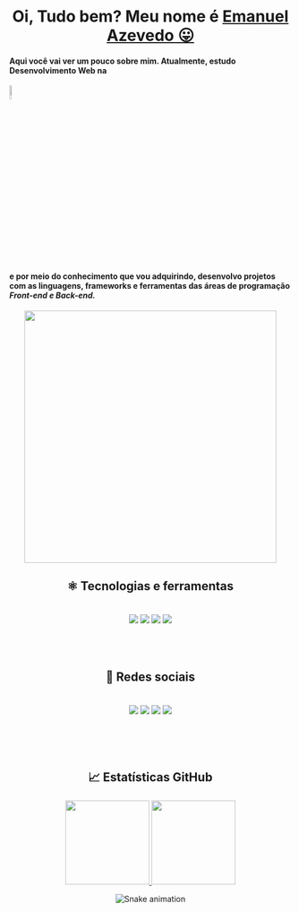 <div>
    <h1 align="center">Oi, Tudo bem? Meu nome é <a href="https://www.linkedin.com/in/emanuel-azevedo-7668b91b7/" target="_blank">Emanuel Azevedo 😛</a>
</div>

   <div> <p align="left"><h4>Aqui você vai ver um pouco sobre mim. Atualmente, estudo <b>Desenvolvimento Web</b> na</h4>  <a href="https://www.newtab.academy/"><img width="8%" align="center" valign="middle" src="https://www.newtab.academy/wp-content/uploads/2020/08/logo-colorido@2x.png" target="_blank"/></a> <h4>e por  meio do conhecimento que vou adquirindo, desenvolvo projetos com as linguagens, frameworks e ferramentas  das áreas de programação <i>Front-end e Back-end.</i></h4></p> 
</div>
  <div align="center"><img src="https://github.com/mitul3737/mitul3737/blob/main/mituls%20code.gif?raw=true" width="450px"><div>

   <div>
    <h2 align="center"> ⚛ Tecnologias e ferramentas <br><p></p></h2>
   </div>

  <div align="center">
     <br>
      <img src="https://img.shields.io/badge/HTML5-E34F26?style=for-the-badge&logo=html5&logoColor=white">
      <img src="https://img.shields.io/badge/CSS3-1572B6?style=for-the-badge&logo=css3&logoColor=white">
      <img src="https://img.shields.io/badge/JavaScript-F7DF1E?style=for-the-badge&logo=javascript&logoColor=black">
      <img src="https://img.shields.io/badge/Sass-CC6699?style=for-the-badge&logo=sass&logoColor=white">
  </div><br><br><br>
  

  <div>
    <h2 align="center"> 📸 Redes sociais <br><p></p></h2>
  </div>

  <div align="center">
     <br>
    <a href="https://www.instagram.com/emanuel_azevedo82018/" target="_blank"><img src="https://img.shields.io/badge/-Instagram-%23E4405F?style=for-the-badge&logo=instagram&logoColor=white" target="_blank"></a>
    <a href="https://www.facebook.com/emanuel82016/" target="_blank"><img src="https://img.shields.io/badge/Facebook-1877F2?style=for-the-badge&logo=facebook&logoColor=white" target="_blank"></a> 
    <a href="https://www.linkedin.com/in/emanuel-azevedo-7668b91b7/" target="_blank"><img src="https://img.shields.io/badge/-LinkedIn-%230077B5?style=for-the-badge&logo=linkedin&logoColor=white" target="_blank"></a> 
    <a href="mailto:emanuel82022@outlook.com" target="_blank"><img src="https://img.shields.io/badge/-Gmail-%23333?style=for-the-badge&logo=gmail&logoColor=white" target="_blank"></a>
  </div>

  <br><br><br>
  
  <div>
    <h2 align="center"> 📈 Estatísticas GitHub <br><p></p></h2>
   </div>

  <div align="center">
    <a href="https://github.com/nashEm8">
      <img height="150em" src="https://github-readme-stats.vercel.app/api?username=nashEm8&count_private=true&include_all_commits=true&show_icons=true&theme=dracula&hide_border=false&show_owner=true"/>
      <img height="150em" src="https://github-readme-stats.vercel.app/api/top-langs/?username=nashEm8&theme=dracula&hide_border=false&&layout=compact"/>
    </a>
  </div>


<div align="center">
  
  ![Snake animation](https://github.com/danielbped/danielbped/blob/output/github-contribution-grid-snake.svg)
  
</div>

